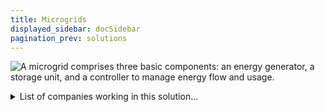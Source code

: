 ```yaml
---
title: Microgrids
displayed_sidebar: docSidebar
pagination_prev: solutions
---
```

![A microgrid comprises three basic components: an energy generator, a storage unit, and a controller to manage energy flow and usage.](/../static/img/microgrids.jpg)

<details>
        <summary>List of companies working in this solution...</summary>
         <em>Note: this is an experimental AI feature. Accuracy and completeness are a work in progress</em>
        <div>
            <ul>
             
                <li><a href="https://scalemicrogridsolutions.com">Scale Microgrids</a></li>
            
                <li><a href="https://electrify.asia">Electrify</a></li>
            
                <li><a href="https://next-kraftwerke.com">Next Kraftwerke</a></li>
            
                <li><a href="https://www.newenergynexus.com">New Energy Nexus</a></li>
            
                <li><a href="https://energyrenaissance.com.au">Energy Renaissance</a></li>
            
                <li><a href="https://www.ensemble.energy/">Ensemble Energy</a></li>
            
                <li><a href="https://camus.energy/">Camus</a></li>
            
                <li><a href="https://constructisllc.com">Constructis</a></li>
            
                <li><a href="https://carnegiece.com">Carnegie Clean Energy</a></li>
            
                <li><a href="https://sparkmeter.io">Sparkmeter</a></li>
            
                <li><a href="https://www.bioliteenergy.com/">Biolite</a></li>
            
                <li><a href="https://Watch LIVE">Uniti</a></li>
            
                <li><a href="https://bboxx.com">Bboxx</a></li>
            
                <li><a href="https://voltacharging.com">Volta Charging</a></li>
            
                <li><a href="https://www.weavegrid.com">Weavegrid</a></li>
            
                <li><a href="https://angaza.com">Angaza</a></li>
            
                <li><a href="https://gridcomm-plc.com">Gridcomm</a></li>
            
                <li><a href="https://acciona.com">Acciona Energy</a></li>
            
                <li><a href="https://otovo.no">Otovo</a></li>
            
                <li><a href="https://generalfusion.com">General Fusion</a></li>
            
                <li><a href="https://www.energypolicy.columbia.edu/">Columbia University - Center On Global Energy Policy</a></li>
            
            </ul>
        </div>
        </details>


:::note job openings
  #### [View open jobs in this Solution](https://climatebase.org/jobs?l=&q=&drawdown_solutions=Microgrids)
:::

## Overview:

Microgrids are localized energy systems that generate, distribute, and store electricity in a confined geographical area.

They operate autonomously or in conjunction with the main grid, enabling communities, campuses, or facilities to produce and manage their energy independently.

Microgrids can incorporate various energy sources like solar panels, wind turbines, batteries, and backup generators, allowing for greater resilience, efficiency, and integration of renewable resources.

These systems can disconnect from the main grid during disruptions and continue to supply power, making them particularly valuable for improving energy reliability and sustainability in specific areas.

## Progress Made:
  - Energy storage advancements, such as Tesla's Powerwall, enhance the dispatchability of renewable energy sources, improving their usability.
  - Samsung's new battery technology could double current lithium-ion battery capacity, expanding energy storage potential.
  - National Renewable Energy Laboratory (NREL) and U.S. Department of Energy (DOE) research and develop cost-effective energy storage solutions.

## Lessons Learned: 
  - Microgrids offer reliability, emissions reduction, customization, but require meticulous planning and coordination.
  - Leading organizations and companies provide valuable insights and resources for successful microgrid implementation.

## Challenges Ahead: 
  - Lack of standardization among microgrid types hinders comparison and choice, and high upfront costs challenge widespread adoption.
  - International Renewable Energy Agency (IRENA) and Rocky Mountain Institute (RMI) work to increase financing options and provide resources for microgrid understanding and adoption.

## Best Path Forward: 
  - Continued technology improvement for efficiency and cost reduction is key, along with public education and government/utilities' encouragement for microgrid adoption.
  - National Renewable Energy Laboratory (NREL) and U.S. Department of Energy (DOE) are prominent contributors to microgrid solutions.


  *Image: Microgrid schematic ([Energy Producing Retail Realty](https://www.eprsquared.com/the-solar-industrys-new-power-player-2/))*